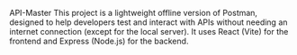 API-Master
This project is a lightweight offline version of Postman, designed to help developers test and interact with APIs without needing an internet connection (except for the local server). It uses React (Vite) for the frontend and Express (Node.js) for the backend.
